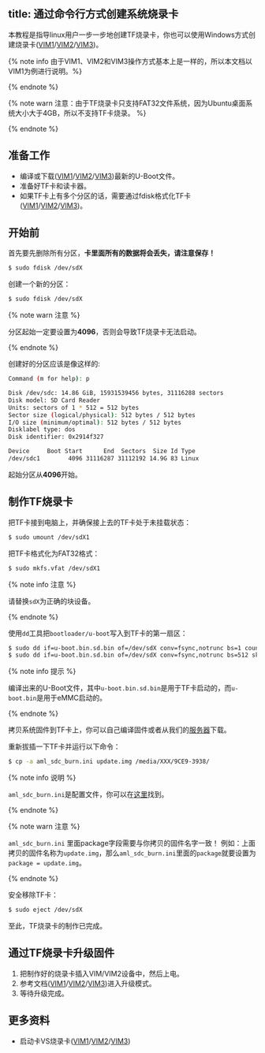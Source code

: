 title: 通过命令行方式创建系统烧录卡
---

本教程是指导linux用户一步一步地创建TF烧录卡，你也可以使用Windows方式创建烧录卡([VIM1](/linux/zh-cn/vim1/UpgradeViaTFBurningCard.html)/[VIM2](/linux/zh-cn/vim2/UpgradeViaTFBurningCard.html)/[VIM3](/linux/zh-cn/vim3/UpgradeViaTFBurningCard.html))。

{% note info 由于VIM1、VIM2和VIM3操作方式基本上是一样的，所以本文档以VIM1为例进行说明。%}

{% endnote %}

{% note warn 注意：由于TF烧录卡只支持FAT32文件系统，因为Ubuntu桌面系统大小大于4GB，所以不支持TF卡烧录。 %}

{% endnote %}

## 准备工作
* 编译或下载([VIM1](https://dl.khadas.com/Firmware/VIM1/U-boot/)/[VIM2](https://dl.khadas.com/Firmware/VIM2/U-boot/)/[VIM3](https://dl.khadas.com/Firmware/VIM3/U-boot/))最新的U-Boot文件。
* 准备好TF卡和读卡器。
* 如果TF卡上有多个分区的话，需要通过fdisk格式化TF卡([VIM1](/linux/zh-cn/vim1/CreateBurnCardViaCLI.html)/[VIM2](/linux/zh-cn/vim2/CreateBurnCardViaCLI.html)/[VIM3](/linux/zh-cn/vim3/CreateBurnCardViaCLI.html))。

## 开始前
首先要先删除所有分区，**卡里面所有的数据将会丢失，请注意保存！**

```bash
$ sudo fdisk /dev/sdX
```

创建一个新的分区：

```bash
$ sudo fdisk /dev/sdX
```

{% note warn 注意 %}

分区起始一定要设置为**4096**，否则会导致TF烧录卡无法启动。

{% endnote %}

创建好的分区应该是像这样的:

```bash
Command (m for help): p

Disk /dev/sdc: 14.86 GiB, 15931539456 bytes, 31116288 sectors
Disk model: SD Card Reader
Units: sectors of 1 * 512 = 512 bytes
Sector size (logical/physical): 512 bytes / 512 bytes
I/O size (minimum/optimal): 512 bytes / 512 bytes
Disklabel type: dos
Disk identifier: 0x2914f327

Device     Boot Start      End  Sectors  Size Id Type
/dev/sdc1        4096 31116287 31112192 14.9G 83 Linux
```

起始分区从**4096**开始。

## 制作TF烧录卡

把TF卡接到电脑上，并确保接上去的TF卡处于未挂载状态：

```bash
$ sudo umount /dev/sdX1
```

把TF卡格式化为FAT32格式：
```bash
$ sudo mkfs.vfat /dev/sdX1
```

{% note info 注意 %}
	
请替换`sdX`为正确的块设备。

{% endnote %}

使用`dd`工具把`bootloader/u-boot`写入到TF卡的第一扇区：

```bash
$ sudo dd if=u-boot.bin.sd.bin of=/dev/sdX conv=fsync,notrunc bs=1 count=444
$ sudo dd if=u-boot.bin.sd.bin of=/dev/sdX conv=fsync,notrunc bs=512 skip=1 seek=1
```

{% note info 提示 %}
	
编译出来的U-Boot文件，其中`u-boot.bin.sd.bin`是用于TF卡启动的，而`u-boot.bin`是用于eMMC启动的。

{% endnote %}

拷贝系统固件到TF卡上，你可以自己编译固件或者从我们的[服务器](https://dl.khadas.com/Firmware/)下载。

重新拔插一下TF卡并运行以下命令：

```bash
$ cp -a aml_sdc_burn.ini update.img /media/XXX/9CE9-3938/
```

{% note info 说明 %}

`aml_sdc_burn.ini`是配置文件，你可以在[这里](https://github.com/khadas/images_upgrade/blob/master/Amlogic/aml_sdc_burn.ini)找到。

{% endnote %}

{% note warn 注意 %}

`aml_sdc_burn.ini` 里面package字段需要与你拷贝的固件名字一致！
例如：上面拷贝的固件名称为`update.img`，那么`aml_sdc_burn.ini`里面的`package`就要设置为`package = update.img`。

{% endnote %}


安全移除TF卡：

```bash
$ sudo eject /dev/sdX
```
至此，TF烧录卡的制作已完成。

## 通过TF烧录卡升级固件
1. 把制作好的烧录卡插入VIM/VIM2设备中，然后上电。
2. 参考文档([VIM1](/linux/zh-cn/vim1/HowtoBootIntoUpgradeMode.html)/[VIM2](/linux/zh-cn/vim2/HowtoBootIntoUpgradeMode.html)/[VIM3](/linux/zh-cn/vim3/HowtoBootIntoUpgradeMode.html))进入升级模式。
3. 等待升级完成。

## 更多资料
* 启动卡VS烧录卡([VIM1](/linux/zh-cn/vim1/BootingCardVsBurningCard.html)/[VIM2](/linux/zh-cn/vim2/BootingCardVsBurningCard.html)/[VIM3](/linux/zh-cn/vim3/BootingCardVsBurningCard.html))

